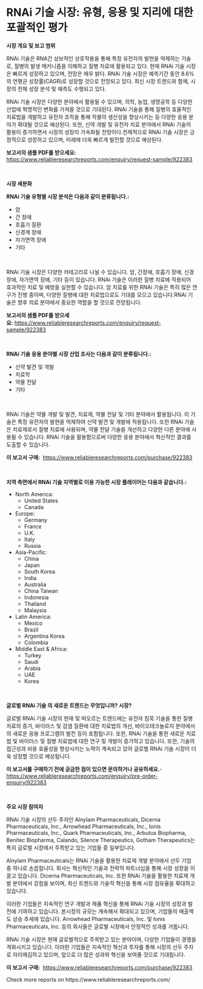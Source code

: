 <p><h1>RNAi 기술 시장: 유형, 응용 및 지리에 대한 포괄적인 평가</h1></p><p><strong>시장 개요 및 보고 범위</strong></p>
<p><p>RNAi 기술은 RNA간 상보적인 상호작용을 통해 특정 유전자의 발현을 억제하는 기술로, 질병의 발생 메커니즘을 이해하고 질병 치료에 활용되고 있다. 현재 RNAi 기술 시장은 빠르게 성장하고 있으며, 전망은 매우 밝다. RNAi 기술 시장은 예측기간 동안 8.6%의 연평균 성장률(CAGR)로 성장할 것으로 전망되고 있다. 최신 시장 트렌드와 함께, 시장의 전체 성장 분석 및 예측도 수행되고 있다.</p><p>RNAi 기술 시장은 다양한 분야에서 활용될 수 있으며, 의학, 농업, 생명공학 등 다양한 산업에 혁명적인 변화를 가져올 것으로 기대된다. RNAi 기술을 통해 질병의 효율적인 치료법을 개발하고 유전자 조작을 통해 작물의 생산성을 향상시키는 등 다양한 응용 분야가 확대될 것으로 예상된다. 또한, 신약 개발 및 유전자 치료 분야에서 RNAi 기술의 활용이 증가하면서 시장의 성장이 가속화될 전망이다.전체적으로 RNAi 기술 시장은 긍정적으로 성장하고 있으며, 미래에 더욱 빠르게 발전할 것으로 예상된다.</p></p>
<p><strong>보고서의 샘플 PDF를 받으세요:</strong> <a href="https://www.reliableresearchreports.com/enquiry/request-sample/922383">https://www.reliableresearchreports.com/enquiry/request-sample/922383</a></p>
<p>&nbsp;</p>
<p><strong>시장 세분화</strong></p>
<p><strong>RNAi 기술 유형별 시장 분석은 다음과 같이 분류됩니다.:</strong></p>
<p><ul><li>암</li><li>간 장애</li><li>호흡기 질환</li><li>신경계 장애</li><li>자가면역 장애</li><li>기타</li></ul></p>
<p>&nbsp;</p>
<p><p>RNAi 기술 시장은 다양한 카테고리로 나뉠 수 있습니다. 암, 간장애, 호흡기 장애, 신경장애, 자가면역 장애, 기타 등이 있습니다. RNAi 기술은 이러한 질병 치료에 적용되어 효과적인 치료 및 예방을 실현할 수 있습니다. 암 치료를 위한 RNAi 기술은 특히 많은 연구가 진행 중이며, 다양한 질병에 대한 치료법으로도 기대를 모으고 있습니다.RNAi 기술은 향후 의료 분야에서 중요한 역할을 할 것으로 전망됩니다.</p></p>
<p><strong>보고서의 샘플 PDF를 받으세요:</strong>&nbsp;<a href="https://www.reliableresearchreports.com/enquiry/request-sample/922383">https://www.reliableresearchreports.com/enquiry/request-sample/922383</a></p>
<p>&nbsp;</p>
<p><strong> RNAi 기술 응용 분야별 시장 산업 조사는 다음과 같이 분류됩니다.:</strong></p>
<p><ul><li>신약 발견 및 개발</li><li>치료학</li><li>약물 전달</li><li>기타</li></ul></p>
<p>&nbsp;</p>
<p><p>RNAi 기술은 약물 개발 및 발견, 치료제, 약물 전달 및 기타 분야에서 활용됩니다. 이 기술은 특정 유전자의 발현을 억제하여 신약 발견 및 개발에 적용됩니다. 또한 RNAi 기술은 치료제로서 질병 치료에 사용되며, 약물 전달 기술을 개선하고 다양한 다른 분야에 사용될 수 있습니다. RNAi 기술을 활용함으로써 다양한 응용 분야에서 혁신적인 결과를 도출할 수 있습니다.</p></p>
<p><strong>이 보고서 구매:</strong>&nbsp; <a href="https://www.reliableresearchreports.com/purchase/922383">https://www.reliableresearchreports.com/purchase/922383</a></p>
<p>&nbsp;</p>
<p><strong>지역 측면에서 RNAi 기술 지역별로 이용 가능한 시장 플레이어는 다음과 같습니다.:</strong></p>
<p><ul>
    <li>
        North America:
        <ul>
            <li>United States</li>
            <li>Canada</li>
        </ul>
    </li>
    <li>
        Europe:
        <ul>
            <li>Germany</li>
            <li>France</li>
            <li>U.K.</li>
            <li>Italy</li>
            <li>Russia</li>
        </ul>
    </li>
    <li>
        Asia-Pacific:
        <ul>
            <li>China</li>
            <li>Japan</li>
            <li>South Korea</li>
            <li>India</li>
            <li>Australia</li>
            <li>China Taiwan</li>
            <li>Indonesia</li>
            <li>Thailand</li>
            <li>Malaysia</li>
        </ul>
    </li>
    <li>
        Latin America:
        <ul>
            <li>Mexico</li>
            <li>Brazil</li>
            <li>Argentina Korea</li>
            <li>Colombia</li>
        </ul>
    </li>
    <li>
        Middle East & Africa:
        <ul>
            <li>Turkey</li>
            <li>Saudi</li>
            <li>Arabia</li>
            <li>UAE</li>
            <li>Korea</li>
        </ul>
    </li>
    </ul></p>
<p>&nbsp;</p>
<p><strong>글로벌 RNAi 기술 의 새로운 트렌드는 무엇입니까? 시장?</strong></p>
<p><p>글로벌 RNAi 기술 시장의 현재 및 떠오르는 트렌드에는 유전자 침묵 기술을 통한 질병 치료의 증가, 바이러스 및 감염 질환에 대한 치료법의 개선, 바이오테크놀로지 분야에서의 새로운 응용 프로그램의 발전 등이 포함됩니다. 또한, RNAi 기술을 통한 새로운 치료법 및 바이러스 및 질병 치료법에 대한 연구 및 개발이 증가하고 있습니다. 또한, 기술의 접근성과 비용 효율성을 향상시키는 노력이 계속되고 있어 글로벌 RNAi 기술 시장이 더욱 성장할 것으로 예상됩니다.</p></p>
<p><strong>이 보고서를 구매하기 전에 궁금한 점이 있으면 문의하거나 공유하세요.</strong>- <a href="https://www.reliableresearchreports.com/enquiry/pre-order-enquiry/922383">https://www.reliableresearchreports.com/enquiry/pre-order-enquiry/922383</a></p>
<p>&nbsp;</p>
<p><strong>주요 시장 참여자</strong></p>
<p><p>RNAi 기술 시장의 선두 주자인 Alnylam Pharmaceuticals, Dicerna Pharmaceuticals, Inc., Arrowhead Pharmaceuticals, Inc., Ionis Pharmaceuticals, Inc., Quark Pharmaceuticals, Inc., Arbutus Biopharma, Benitec Biopharma, Calando, Silence Therapeutics, Gotham Therapeutics는 특히 글로벌 시장에서 주목받고 있는 기업들 중 일부입니다.</p><p>Alnylam Pharmaceuticals는 RNAi 기술을 활용한 치료제 개발 분야에서 선두 기업 중 하나로 손꼽힙니다. 회사는 혁신적인 기술과 전략적 파트너십을 통해 시장 성장을 이끌고 있습니다. Dicerna Pharmaceuticals, Inc. 또한 RNAi 기술을 활용한 치료제 개발 분야에서 강점을 보이며, 최신 트렌드와 기술적 혁신을 통해 시장 점유율을 확대하고 있습니다.</p><p>이러한 기업들은 지속적인 연구 개발과 제품 혁신을 통해 RNAi 기술 시장의 성장과 발전에 기여하고 있습니다. 본시장의 규모는 계속해서 확대되고 있으며, 기업들의 매출액도 상승 추세에 있습니다. Arrowhead Pharmaceuticals, Inc. 및 Ionis Pharmaceuticals, Inc. 등의 회사들은 글로벌 시장에서 안정적인 성과를 거둡니다.</p><p>RNAi 기술 시장은 현재 글로벌적으로 주목받고 있는 분야이며, 다양한 기업들이 경쟁을 격화시키고 있습니다. 이러한 기업들은 지속적인 혁신과 투자를 통해 시장의 선두 주자로 자리매김하고 있으며, 앞으로 더 많은 성과와 혁신을 보여줄 것으로 기대됩니다.</p></p>
<p><strong>이 보고서 구매:</strong>&nbsp;&nbsp;<a href="https://www.reliableresearchreports.com/purchase/922383">https://www.reliableresearchreports.com/purchase/922383</a></p>
<p>Check more reports on https://www.reliableresearchreports.com/</p>
